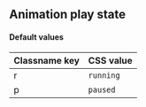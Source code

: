 ## Animation play state


<!-- <values.animationPlayState> -->
#### Default values
|Classname key|CSS value    |
|-------------|-------------|
|r            |```running```|
|p            |```paused``` |

<!-- </values.animationPlayState> -->

<!-- <variants.animationPlayState> -->

<!-- </variants.animationPlayState> -->